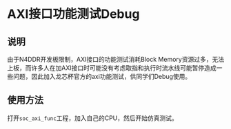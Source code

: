 # AXI接口功能测试Debug

## 说明

由于N4DDR开发板限制，AXI接口的功能测试消耗Block Memory资源过多，无法上板，而许多人在加AXI接口时可能没有考虑取指和执行时流水线可能暂停造成一些问题，因此加入龙芯杯官方的axi功能测试，供同学们Debug使用。

## 使用方法

打开`soc_axi_func`工程，加入自己的CPU，然后开始仿真测试。
